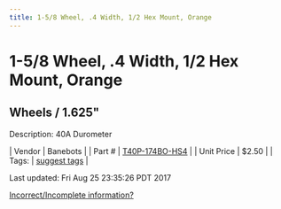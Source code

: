 ```yaml
---
title: 1-5/8 Wheel, .4 Width, 1/2 Hex Mount, Orange
---
```


# 1-5/8 Wheel, .4 Width, 1/2 Hex Mount, Orange
## Wheels / 1.625"
Description: 	40A Durometer 

| Vendor | Banebots | 
| Part # | [T40P-174BO-HS4](http://www.banebots.com/category/T40P-1625.html) | 
| Unit Price | $2.50 | 
| Tags: | [suggest tags](https://docs.google.com/forms/d/e/1FAIpQLSeWyY8v3RgOty-MyWmh9U0iivNYN_molChYyS-0U-o-kOAv_g/viewform) | 

Last updated: Fri Aug 25 23:35:26 PDT 2017

 [Incorrect/Incomplete information?](https://docs.google.com/forms/d/e/1FAIpQLSeWyY8v3RgOty-MyWmh9U0iivNYN_molChYyS-0U-o-kOAv_g/viewform)
